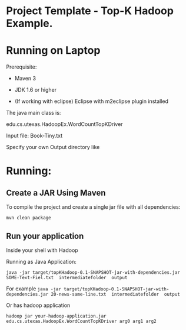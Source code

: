 # Project Template - Top-K Hadoop Example. 

# Running on Laptop     ####

Prerequisite:

- Maven 3

- JDK 1.6 or higher

- (If working with eclipse) Eclipse with m2eclipse plugin installed


The java main class is:

edu.cs.utexas.HadoopEx.WordCountTopKDriver 

Input file:  Book-Tiny.txt  

Specify your own Output directory like 

# Running:




## Create a JAR Using Maven 

To compile the project and create a single jar file with all dependencies: 
	
```mvn clean package```


## Run your application

Inside your shell with Hadoop

Running as Java Application:

```java -jar target/topKHadoop-0.1-SNAPSHOT-jar-with-dependencies.jar SOME-Text-Fiel.txt  intermediatefolder  output  ``` 

For example 
```java -jar target/topKHadoop-0.1-SNAPSHOT-jar-with-dependencies.jar 20-news-same-line.txt  intermediatefolder  output  ``` 

Or has hadoop application

```hadoop jar your-hadoop-application.jar edu.cs.utexas.HadoopEx.WordCountTopKDriver arg0 arg1 arg2 ```


